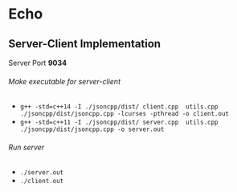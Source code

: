 # Echo

## Server-Client Implementation
Server Port **9034**

###### Make executable for server-client
- `g++ -std=c++14 -I ./jsoncpp/dist/ client.cpp  utils.cpp ./jsoncpp/dist/jsoncpp.cpp -lcurses -pthread -o client.out `
- `g++ -std=c++11 -I ./jsoncpp/dist/ server.cpp  utils.cpp ./jsoncpp/dist/jsoncpp.cpp -o server.out`

###### Run server
- `./server.out`
- `./client.out`
